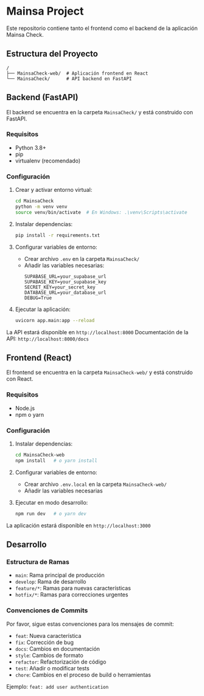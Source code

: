 # Mainsa Project

Este repositorio contiene tanto el frontend como el backend de la aplicación Mainsa Check.

## Estructura del Proyecto

```
/
├── MainsaCheck-web/  # Aplicación frontend en React
└── MainsaCheck/      # API backend en FastAPI
```

## Backend (FastAPI)

El backend se encuentra en la carpeta `MainsaCheck/` y está construido con FastAPI.

### Requisitos
- Python 3.8+
- pip
- virtualenv (recomendado)

### Configuración
1. Crear y activar entorno virtual:
   ```bash
   cd MainsaCheck
   python -m venv venv
   source venv/bin/activate  # En Windows: .\venv\Scripts\activate
   ```

2. Instalar dependencias:
   ```bash
   pip install -r requirements.txt
   ```

3. Configurar variables de entorno:
   - Crear archivo `.env` en la carpeta `MainsaCheck/`
   - Añadir las variables necesarias:
     ```
     SUPABASE_URL=your_supabase_url
     SUPABASE_KEY=your_supabase_key
     SECRET_KEY=your_secret_key
     DATABASE_URL=your_database_url
     DEBUG=True
     ```

4. Ejecutar la aplicación:
   ```bash
   uvicorn app.main:app --reload
   ```

La API estará disponible en `http://localhost:8000`
Documentación de la API: `http://localhost:8000/docs`

## Frontend (React)

El frontend se encuentra en la carpeta `MainsaCheck-web/` y está construido con React.

### Requisitos
- Node.js
- npm o yarn

### Configuración
1. Instalar dependencias:
   ```bash
   cd MainsaCheck-web
   npm install   # o yarn install
   ```

2. Configurar variables de entorno:
   - Crear archivo `.env.local` en la carpeta `MainsaCheck-web/`
   - Añadir las variables necesarias

3. Ejecutar en modo desarrollo:
   ```bash
   npm run dev   # o yarn dev
   ```

La aplicación estará disponible en `http://localhost:3000`

## Desarrollo

### Estructura de Ramas
- `main`: Rama principal de producción
- `develop`: Rama de desarrollo
- `feature/*`: Ramas para nuevas características
- `hotfix/*`: Ramas para correcciones urgentes

### Convenciones de Commits
Por favor, sigue estas convenciones para los mensajes de commit:
- `feat`: Nueva característica
- `fix`: Corrección de bug
- `docs`: Cambios en documentación
- `style`: Cambios de formato
- `refactor`: Refactorización de código
- `test`: Añadir o modificar tests
- `chore`: Cambios en el proceso de build o herramientas

Ejemplo: `feat: add user authentication` 